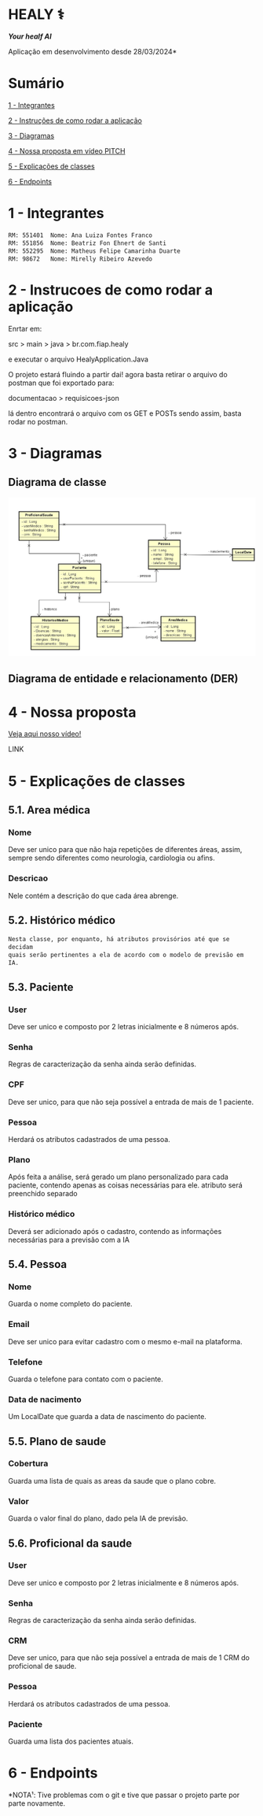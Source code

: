 # HEALY ⚕️
***Your healf AI***

Aplicação em desenvolvimento desde 28/03/2024*


# Sumário

[1 - Integrantes](#_Integrantes)

[2 - Instruções de como rodar a aplicação](#_Instruicoes)

[3 - Diagramas](#_Diagramas)

[4 - Nossa proposta em vídeo PITCH](#_Picth)

[5 - Explicações de classes](#_Explicacoes)

[6 - Endpoints](#_Endpoint)


<a id="_Integrantes"></a>

# 1 - Integrantes
    RM: 551401  Nome: Ana Luiza Fontes Franco
    RM: 551856  Nome: Beatriz Fon Ehnert de Santi
    RM: 552295  Nome: Matheus Felipe Camarinha Duarte
    RM: 98672   Nome: Mirelly Ribeiro Azevedo

<a id="_Instruicoes"></a>

# 2 - Instrucoes de como rodar a aplicação
Enrtar em:

src > main > java > br.com.fiap.healy

e executar o arquivo HealyApplication.Java

O projeto estará fluindo a partir dai!
agora basta retirar o arquivo do postman que foi exportado para:

documentacao > requisicoes-json

lá dentro encontrará o arquivo com os GET e POSTs
sendo assim, basta rodar no postman.

<a id="_Diagramas"></a>

# 3 - Diagramas
## Diagrama de classe
![diagrama.jpg](documentacao%2Fdiagramas%2Fdiagrama.jpg)

## Diagrama de entidade e relacionamento (DER)

<a id="_Picth"></a>

# 4 - Nossa proposta
[Veja aqui nosso vídeo!](#https://www.youtube.com)

LINK

<a id="_Explicacoes"></a>

# 5 - Explicações de classes
## 5.1. Area médica
### Nome
Deve ser unico para que não haja repetições de diferentes áreas, assim, sempre sendo diferentes como neurologia, cardiologia ou afins.

### Descricao
Nele contém a descrição do que cada área abrenge.

## 5.2. Histórico médico
    Nesta classe, por enquanto, há atributos provisórios até que se decidam
    quais serão pertinentes a ela de acordo com o modelo de previsão em IA.

## 5.3. Paciente
### User
Deve ser unico e composto por 2 letras inicialmente e 8 números após.

### Senha
Regras de caracterização da senha ainda serão definidas.

### CPF
Deve ser unico, para que não seja possível a entrada de mais de 1 paciente.

### Pessoa
Herdará os atributos cadastrados de uma pessoa.

### Plano
Após feita a análise, será gerado um plano personalizado para cada paciente, contendo apenas as coisas necessárias para ele. atributo será preenchido separado 

### Histórico médico
Deverá ser adicionado após o cadastro, contendo as informações necessárias para a previsão com a IA

## 5.4. Pessoa
### Nome
Guarda o nome completo do paciente.

### Email
Deve ser unico para evitar cadastro com o mesmo e-mail na plataforma.

### Telefone
Guarda o telefone para contato com o paciente.

### Data de nacimento
Um LocalDate que guarda a data de nascimento do paciente.

## 5.5. Plano de saude
### Cobertura
Guarda uma lista de quais as areas da saude que o plano cobre.

### Valor
Guarda o valor final do plano, dado pela IA de previsão.

## 5.6. Proficional da saude
### User
Deve ser unico e composto por 2 letras inicialmente e 8 números após.

### Senha
Regras de caracterização da senha ainda serão definidas.

### CRM
Deve ser unico, para que não seja possível a entrada de mais de 1 CRM do proficional de saude.

### Pessoa
Herdará os atributos cadastrados de uma pessoa.

### Paciente
Guarda uma lista dos pacientes atuais. 

<a id="_Endpoint"></a>

# 6 -  Endpoints


*NOTA¹: Tive  problemas com o git e tive que passar o projeto parte por parte novamente.
